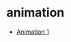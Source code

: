 # **animation**
* [Animation 1](https://mohamedelfal.github.io/animation/split-animation-on-hover-with-single-element/index.html)
